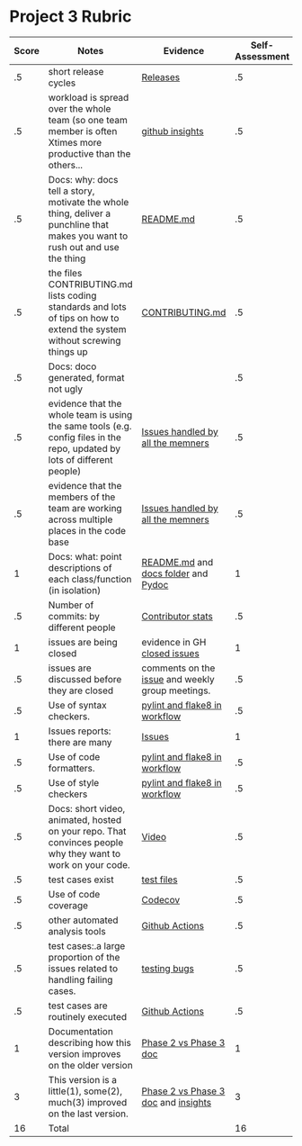 # Project 3 Rubric

| Score|Notes|Evidence|Self-Assessment
|---|---------|-----|---|
|.5| short release cycles| [Releases](https://github.com/Ashwinshankar98/ClassMateBot/releases) |.5|
|.5| workload is spread over the whole team (so one team member is often Xtimes more productive than the others...| [github insights](https://github.com/Ashwinshankar98/ClassMateBot/pulse/monthly) |.5|
|.5| Docs: why: docs tell a story, motivate the whole thing, deliver a punchline that makes you want to rush out and use the thing | [README.md](https://github.com/Ashwinshankar98/ClassMateBot/blob/main/README.md) |.5|
|.5| the files CONTRIBUTING.md lists coding standards and lots of tips on how to extend the system without screwing things up  | [CONTRIBUTING.md](https://github.com/Ashwinshankar98/ClassMateBot/blob/main/CONTRIBUTING.md) |.5|
|.5| Docs: doco generated, format not ugly |  |.5|
|.5| evidence that the whole team is using the same tools (e.g. config files in the repo, updated by lots of different people) | [Issues handled by all the memners](https://github.com/Ashwinshankar98/ClassMateBot/issues?q=is%3Aissue+is%3Aclosed) |.5|
|.5| evidence that the members of the team are working across multiple places in the code base | [Issues handled by all the memners](https://github.com/Ashwinshankar98/ClassMateBot/issues?q=is%3Aissue+is%3Aclosed) |.5|
|1| Docs: what: point descriptions of each class/function (in isolation)  | [README.md](https://github.com/Ashwinshankar98/ClassMateBot/blob/main/README.md) and [docs folder](https://github.com/Ashwinshankar98/ClassMateBot/tree/main/docs) and [Pydoc](https://ashwinshankar98.github.io/ClassMateBot/)|1|
|.5| Number of commits: by different people  | [Contributor stats](https://github.com/Ashwinshankar98/ClassMateBot/graphs/contributors) |.5|
|1| issues are being closed | evidence in GH [closed issues](https://github.com/Ashwinshankar98/ClassMateBot/issues?q=is%3Aissue+is%3Aclosed) |1|
|.5| issues are discussed before they are closed | comments on the [issue](https://github.com/Ashwinshankar98/ClassMateBot/issues?q=is%3Aissue) and weekly group meetings. | .5|
|.5| Use of syntax checkers. | [pylint and flake8 in workflow](https://github.com/Ashwinshankar98/ClassMateBot/blob/main/.github/workflows/main.yml)|.5|
|1| Issues reports: there are many | [Issues](https://github.com/Ashwinshankar98/ClassMateBot/issues) |1|
|.5| Use of code formatters. | [pylint and flake8 in workflow](https://github.com/Ashwinshankar98/ClassMateBot/blob/main/.github/workflows/main.yml)|.5|
|.5| Use of style checkers | [pylint and flake8 in workflow](https://github.com/Ashwinshankar98/ClassMateBot/blob/main/.github/workflows/main.yml)|.5|
|.5| Docs: short video, animated, hosted on your repo. That convinces people why they want to work on your code. | [Video](https://www.youtube.com/watch?v=bCzuQmDz424) |.5|
|.5| test cases exist  | [test files](https://github.com/Ashwinshankar98/ClassMateBot/tree/main/test) |.5|
|.5| Use of code coverage  | [Codecov](https://app.codecov.io/gh/Ashwinshankar98/ClassMateBot) |.5|
|.5| other automated analysis tools  | [Github Actions](https://github.com/Ashwinshankar98/ClassMateBot/blob/main/.github/workflows/main.yml) |.5|
|.5| test cases:.a large proportion of the issues related to handling failing cases. | [testing bugs](https://github.com/Ashwinshankar98/ClassMateBot/issues?q=label%3A%22testing+bug%22) |.5|
|.5| test cases are routinely executed | [Github Actions](https://github.com/Ashwinshankar98/ClassMateBot/actions)|.5|
|1| Documentation describing how this version improves on the older version| [Phase 2 vs Phase 3 doc](https://github.com/Ashwinshankar98/ClassMateBot/blob/main/docs/Phase2_vs_Phase3.md) |1|
|3| This version is a little(1), some(2), much(3) improved on the last version.| [Phase 2 vs Phase 3 doc](https://github.com/Ashwinshankar98/ClassMateBot/blob/main/docs/Phase2_vs_Phase3.md) and [insights](https://github.com/Ashwinshankar98/ClassMateBot/pulse) | 3|
|16| Total| | 16|
